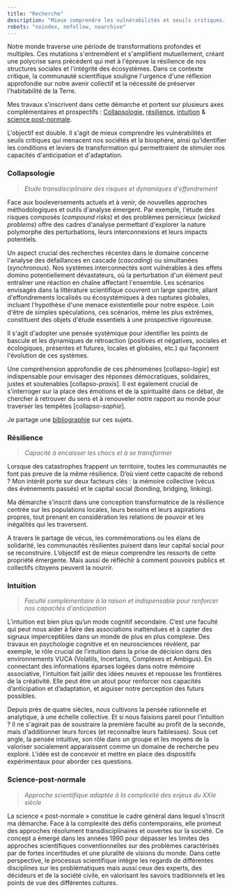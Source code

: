 ```yaml
---
title: "Recherche"
description: "Mieux comprendre les vulnérabilités et seuils critiques. Stimuler nos capacités d'anticipation et d'adaptation."
robots: "noindex, nofollow, noarchive"
---
```


Notre monde traverse une période de transformations profondes et multiples. Ces mutations s'entremêlent et s'amplifient mutuellement, créant une polycrise sans précédent qui met à l'épreuve la résilience de nos structures sociales et l'intégrité des écosystèmes. Dans ce contexte critique, la communauté scientifique souligne l'urgence d'une réflexion approfondie sur notre avenir collectif et la nécessité de préserver l'habitabilité de la Terre.

Mes travaux s'inscrivent dans cette démarche et portent sur plusieurs axes complémentaires et prospectifs : [Collapsologie](#collapsologie), [résilience](#résilience), [intuition](#intuition) & [science post-normale](#science-post-normale). 

L'objectif est double. Il s'agit de mieux comprendre les vulnérabilités et seuils critiques qui menacent nos sociétés et la biosphère, ainsi qu'identifier les conditions et leviers de transformation qui permettraient de stimuler nos capacités d'anticipation et d'adaptation.

### Collapsologie
> *Etude transdisciplinaire des risques et dynamiques d'effondrement*

Face aux bouleversements actuels et à venir, de nouvelles approches méthodologiques  et outils d'analyse émergent. Par exemple, l'étude des risques composés (*compound risks*) et des problèmes pernicieux (*wicked problems*) offre des cadres d'analyse permettant d'explorer la nature polymorphe des perturbations, leurs interconnexions et leurs impacts potentiels.

Un aspect crucial des recherches récentes dans le domaine concerne l'analyse des défaillances en cascade (*cascading*) ou simultanées (*synchronous*). Nos systèmes interconnectés sont vulnérables à des effets domino potentiellement dévastateurs, où la perturbation d'un élément peut entraîner une réaction en chaîne affectant l'ensemble. Les scénarios envisagés dans la littérature scientifique couvrent un large spectre, allant d'effondrements localisés ou écosystémiques à des ruptures globales, incluant l'hypothèse d'une menace existentielle pour notre espèce. Loin d'être de simples spéculations, ces scénarios, même les plus extrêmes, constituent des objets d'étude essentiels à une prospective rigoureuse. 

Il s'agit d'adopter une pensée systémique pour identifier les points de bascule et les dynamiques de rétroaction (positives et négatives, sociales et écologiques, présentes et futures, locales et globales, etc.) qui façonnent l'évolution de ces systèmes. 

Une compréhension approfondie de ces phénomènes [collapso-*logie*] est indispensable pour envisager des réponses démocratiques, solidaires, justes et soutenables [collapso-*praxis*]. Il est également crucial de s'interroger sur la place des émotions et de la spiritualité dans ce débat, de chercher à retrouver du sens et à renouveler notre rapport au monde pour traverser les tempêtes [collapso-*sophie*]. 

Je partage une [bibliographie](https://www.collapsologie.info/fr/science) sur ces sujets.

### Résilience
> *Capacité à encaisser les chocs et à se transformer*

Lorsque des catastrophes frappent un territoire, toutes les communautés ne font pas preuve de la même résilience. D’où vient cette capacité de rebond ? Mon intérêt porte sur deux facteurs clés : la mémoire collective (vécus des événements passés) et le capital social (bonding, bridging, linking).

Ma démarche s'inscrit dans une conception transformatrice de la résilience centrée sur les populations locales, leurs besoins et leurs aspirations propres, tout prenant en considération les relations de pouvoir et les inégalités qui les traversent.

A travers le partage de vécus, les commémorations ou les élans de solidarité, les communautés résilientes puisent dans leur capital social pour se reconstruire. L’objectif est de mieux comprendre les ressorts de cette propriété émergente. Mais aussi de réfléchir à comment pouvoirs publics et collectifs citoyens peuvent la nourrir. 

### Intuition 
> *Faculté complémentaire à la raison et indispensable pour renforcer nos capacités d'anticipation*

L’intuition est bien plus qu’un mode cognitif secondaire. C’est une faculté qui peut nous aider à faire des associations inattendues et à capter des signaux imperceptibles dans un monde de plus en plus complexe. Des travaux en psychologie cognitive et en neurosciences révèlent, par exemple, le rôle crucial de l’intuition dans la prise de décision dans des environnements VUCA (Volatils, Incertains, Complexes et Ambigus). En connectant des informations éparses logées dans notre mémoire associative, l’intuition fait jaillir des idées neuves et repousse les frontières de la créativité. Elle peut être un atout pour renforcer nos capacités d’anticipation et d’adaptation, et aiguiser notre perception des futurs possibles.

Depuis près de quatre siècles, nous cultivons la pensée rationnelle et analytique, à une échelle collective. Et si nous faisions pareil pour l'intuition ? Il ne s'agirait pas de soustraire la première faculté au profit de la seconde, mais d'additionner leurs forces (et reconnaître leurs faiblesses). Sous cet angle, la pensée intuitive, son rôle dans un groupe et les moyens de la valoriser socialement apparaissent comme un domaine de recherche peu exploré. L'idée est de concevoir et mettre en place des dispositifs expérimentaux pour aborder ces questions.

### Science-post-normale
> *Approche scientifique adaptée à la complexité des enjeux du XXIe siècle*

La science « post-normale » constitue le cadre général dans lequel s’inscrit ma démarche. Face à la complexité des défis contemporains, elle promeut des approches résolument transdisciplinaires et ouvertes sur la société. Ce concept a émergé dans les années 1990 pour dépasser les limites des approches scientifiques conventionnelles sur des problèmes caractérisés par de fortes incertitudes et une pluralité de visions du monde. Dans cette perspective, le processus scientifique intègre les regards de différentes disciplines sur les problématiques mais aussi ceux des experts, des décideurs et de la société civile, en valorisant les savoirs traditionnels et les points de vue des différentes cultures.